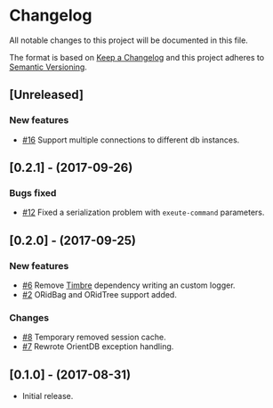 # Changelog
All notable changes to this project will be documented in this file.

The format is based on [Keep a Changelog](http://keepachangelog.com/en/1.0.0/)
and this project adheres to [Semantic Versioning](http://semver.org/spec/v2.0.0.html).

## [Unreleased]

### New features

* [#16](https://github.com/7bridges-eu/clj-odbp/issues/16) Support multiple
  connections to different db instances.

## [0.2.1] - (2017-09-26)

### Bugs fixed

* [#12](https://github.com/7bridges-eu/clj-odbp/issues/12) Fixed a serialization
  problem with `exeute-command` parameters.

## [0.2.0] - (2017-09-25)

### New features

* [#6](https://github.com/7bridges-eu/clj-odbp/issues/3) Remove [Timbre](https://github.com/ptaoussanis/timbre)
  dependency writing an custom logger.
* [#2](https://github.com/7bridges-eu/clj-odbp/issues/2) ORidBag and ORidTree
  support added.

### Changes

* [#8](https://github.com/7bridges-eu/clj-odbp/issues/8) Temporary removed
  session cache.
* [#7](https://github.com/7bridges-eu/clj-odbp/issues/7) Rewrote OrientDB
  exception handling.

## [0.1.0] - (2017-08-31)

* Initial release.
